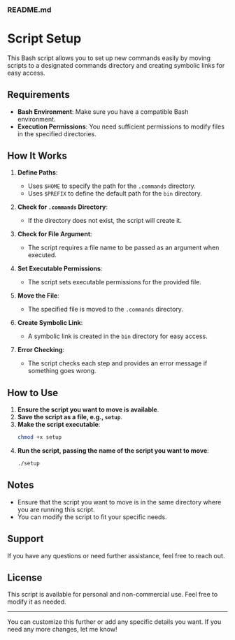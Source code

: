 ### README.md

# Script Setup

This Bash script allows you to set up new commands easily by moving scripts to a designated commands directory and creating symbolic links for easy access.

## Requirements

- **Bash Environment**: Make sure you have a compatible Bash environment.
- **Execution Permissions**: You need sufficient permissions to modify files in the specified directories.

## How It Works

1. **Define Paths**:
   - Uses `$HOME` to specify the path for the `.commands` directory.
   - Uses `$PREFIX` to define the default path for the `bin` directory.

2. **Check for `.commands` Directory**:
   - If the directory does not exist, the script will create it.

3. **Check for File Argument**:
   - The script requires a file name to be passed as an argument when executed.

4. **Set Executable Permissions**:
   - The script sets executable permissions for the provided file.

5. **Move the File**:
   - The specified file is moved to the `.commands` directory.

6. **Create Symbolic Link**:
   - A symbolic link is created in the `bin` directory for easy access.

7. **Error Checking**:
   - The script checks each step and provides an error message if something goes wrong.

## How to Use

1. **Ensure the script you want to move is available**.
2. **Save the script as a file, e.g., `setup`**.
3. **Make the script executable**:
   ```bash
   chmod +x setup
   ```
4. **Run the script, passing the name of the script you want to move**:
   ```bash
   ./setup
   ```

## Notes

- Ensure that the script you want to move is in the same directory where you are running this script.
- You can modify the script to fit your specific needs.

## Support

If you have any questions or need further assistance, feel free to reach out.

## License

This script is available for personal and non-commercial use. Feel free to modify it as needed. 

---

You can customize this further or add any specific details you want. If you need any more changes, let me know!
